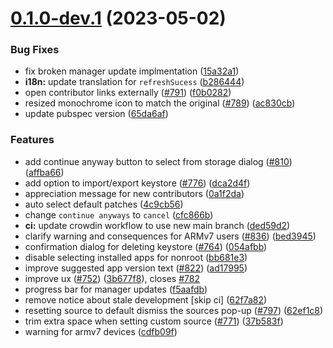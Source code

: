 # [0.1.0-dev.1](https://github.com/revanced/revanced-manager/compare/v0.0.57...v0.1.0-dev.1) (2023-05-02)


### Bug Fixes

* fix broken manager update implmentation ([15a32a1](https://github.com/revanced/revanced-manager/commit/15a32a18b764c2f1683134ecff424cd0755568a3))
* **i18n:** update translation for `refreshSucess` ([b286444](https://github.com/revanced/revanced-manager/commit/b286444ad93fc6009412ac14b996ff6268069811))
* open contributor links externally ([#791](https://github.com/revanced/revanced-manager/issues/791)) ([f0b0282](https://github.com/revanced/revanced-manager/commit/f0b028279c69f97817952063d84809d3e486ad6e))
* resized monochrome icon to match the original ([#789](https://github.com/revanced/revanced-manager/issues/789)) ([ac830cb](https://github.com/revanced/revanced-manager/commit/ac830cbe7f3b1ebd7849e586b829d3c077436a0d))
* update pubspec version ([65da6af](https://github.com/revanced/revanced-manager/commit/65da6af3f96550b138dcaf61832a5de23f529b32))


### Features

* add continue anyway button to select from storage dialog ([#810](https://github.com/revanced/revanced-manager/issues/810)) ([affba66](https://github.com/revanced/revanced-manager/commit/affba669ce1ca6866a1dd1bd801e3f33e4bfe051))
* add option to import/export keystore ([#776](https://github.com/revanced/revanced-manager/issues/776)) ([dca2d4f](https://github.com/revanced/revanced-manager/commit/dca2d4fe126a6966a094d335e0f27bb62d76c5e8))
* appreciation message for new contributors ([0a1f2da](https://github.com/revanced/revanced-manager/commit/0a1f2da33da7d44f0613b19f3e6b2b7b50240548))
* auto select default patches ([4c9cb56](https://github.com/revanced/revanced-manager/commit/4c9cb560e3e38295a5140419f2565b478cb6c497))
* change `continue anyways` to `cancel` ([cfc866b](https://github.com/revanced/revanced-manager/commit/cfc866bef2497bc1675bf5dea834cea59d9cc969))
* **ci:** update crowdin workflow to use new main branch ([ded59d2](https://github.com/revanced/revanced-manager/commit/ded59d2da0d193b2dea4a5a7f2fc8eefaceecc0a))
* clarify warning and consequences for ARMv7 users ([#836](https://github.com/revanced/revanced-manager/issues/836)) ([bed3945](https://github.com/revanced/revanced-manager/commit/bed3945aa5cb4dc2a1442f77262ec85c2189b1a8))
* confirmation dialog for deleting keystore ([#764](https://github.com/revanced/revanced-manager/issues/764)) ([054afbb](https://github.com/revanced/revanced-manager/commit/054afbbedd70a1933d8241ff5b63a772f90b555f))
* disable selecting installed apps for nonroot ([bb681e3](https://github.com/revanced/revanced-manager/commit/bb681e31c9c4e8a5b7b0c883edd1bc5c28505627))
* improve suggested app version text ([#822](https://github.com/revanced/revanced-manager/issues/822)) ([ad17995](https://github.com/revanced/revanced-manager/commit/ad17995f2883682f67eb42b1f82ca865fba86ef9))
* improve ux ([#752](https://github.com/revanced/revanced-manager/issues/752)) ([3b677f8](https://github.com/revanced/revanced-manager/commit/3b677f8ae3739c079e2116417fef6ed395c2ff06)), closes [#782](https://github.com/revanced/revanced-manager/issues/782)
* progress bar for manager updates ([f5aafdb](https://github.com/revanced/revanced-manager/commit/f5aafdb7d6f51386b667abbccf7f2521ef664ba5))
* remove notice about stale development [skip ci] ([62f7a82](https://github.com/revanced/revanced-manager/commit/62f7a820d8ee2506376306e119698d427de745ef))
* resetting source to default dismiss the sources pop-up ([#797](https://github.com/revanced/revanced-manager/issues/797)) ([62ef1c8](https://github.com/revanced/revanced-manager/commit/62ef1c88fe0352d3962f8c73edff4b99ea347c0f))
* trim extra space when setting custom source ([#771](https://github.com/revanced/revanced-manager/issues/771)) ([37b583f](https://github.com/revanced/revanced-manager/commit/37b583f560910c0b5da2a8e64de9b53f5a26bb56))
* warning for armv7 devices ([cdfb09f](https://github.com/revanced/revanced-manager/commit/cdfb09fbfa8e74d84ddcc91565489c3c5b61dfa2))
